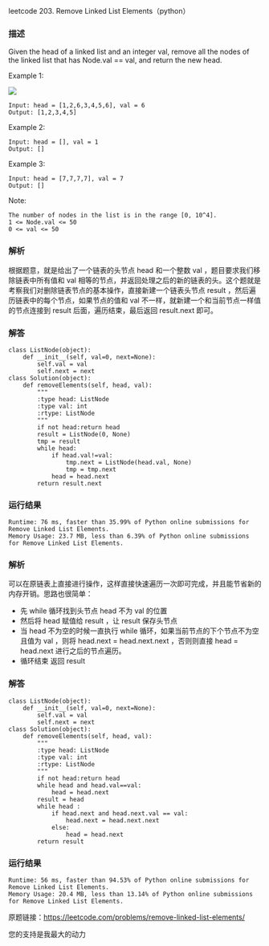 leetcode  203. Remove Linked List Elements（python）

### 描述

Given the head of a linked list and an integer val, remove all the nodes of the linked list that has Node.val == val, and return the new head.





Example 1:

![](https://assets.leetcode.com/uploads/2021/03/06/removelinked-list.jpg)

	Input: head = [1,2,6,3,4,5,6], val = 6
	Output: [1,2,3,4,5]

	
Example 2:

	Input: head = [], val = 1
	Output: []


Example 3:

	Input: head = [7,7,7,7], val = 7
	Output: []

	



Note:

	The number of nodes in the list is in the range [0, 10^4].
	1 <= Node.val <= 50
	0 <= val <= 50


### 解析


根据题意，就是给出了一个链表的头节点 head 和一个整数 val ，题目要求我们移除链表中所有值和 val 相等的节点，并返回处理之后的新的链表的头。这个题就是考察我们对删除链表节点的基本操作，直接新建一个链表头节点 result ，然后遍历链表中的每个节点，如果节点的值和 val 不一样，就新建一个和当前节点一样值的节点连接到 result 后面，遍历结束，最后返回 result.next 即可。



### 解答
				
	class ListNode(object):
	    def __init__(self, val=0, next=None):
	        self.val = val
	        self.next = next
	class Solution(object):
	    def removeElements(self, head, val):
	        """
	        :type head: ListNode
	        :type val: int
	        :rtype: ListNode
	        """
	        if not head:return head
	        result = ListNode(0, None)
	        tmp = result
	        while head:
	            if head.val!=val:
	                tmp.next = ListNode(head.val, None)
	                tmp = tmp.next
	            head = head.next
	        return result.next

            	      
			
### 运行结果

	
	Runtime: 76 ms, faster than 35.99% of Python online submissions for Remove Linked List Elements.
	Memory Usage: 23.7 MB, less than 6.39% of Python online submissions for Remove Linked List Elements.

### 解析

可以在原链表上直接进行操作，这样直接快速遍历一次即可完成，并且能节省新的内存开销。思路也很简单：

* 先 while 循环找到头节点 head 不为 val 的位置
* 然后将 head 赋值给 result ，让 result 保存头节点
* 当 head 不为空的时候一直执行 while 循环，如果当前节点的下个节点不为空且值为 val ，则将 head.next = head.next.next ，否则则直接 head = head.next 进行之后的节点遍历。
* 循环结束 返回 result 

### 解答

	class ListNode(object):
	    def __init__(self, val=0, next=None):
	        self.val = val
	        self.next = next
	class Solution(object):
	    def removeElements(self, head, val):
	        """
	        :type head: ListNode
	        :type val: int
	        :rtype: ListNode
	        """
	        if not head:return head
	        while head and head.val==val:
	            head = head.next
	        result = head
	        while head :
	            if head.next and head.next.val == val:
	                head.next = head.next.next
	            else:
	                head = head.next
	        return result

### 运行结果
	
	Runtime: 56 ms, faster than 94.53% of Python online submissions for Remove Linked List Elements.
	Memory Usage: 20.4 MB, less than 13.14% of Python online submissions for Remove Linked List Elements.

原题链接：https://leetcode.com/problems/remove-linked-list-elements/



您的支持是我最大的动力
